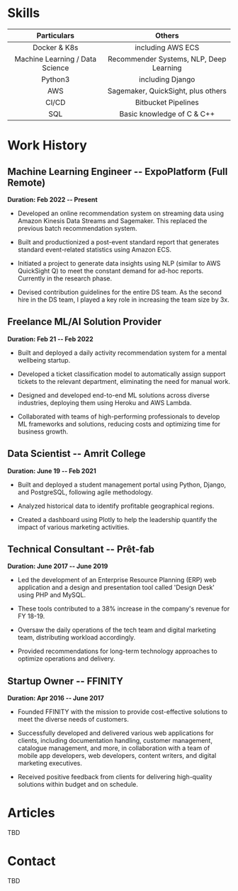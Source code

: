# Skills
| Particulars  | Others |
| :-----------: |:-------------:|
| Docker & K8s      | including AWS ECS     |
| Machine Learning / Data Science | Recommender Systems, NLP, Deep Learning |
| Python3      | including Django     |
| AWS | Sagemaker, QuickSight, plus others |
| CI/CD | Bitbucket Pipelines|
| SQL | Basic knowledge of C & C++ |


# Work History

## Machine Learning Engineer -- ExpoPlatform (Full Remote)

**Duration: Feb 2022 -- Present**

-   Developed an online recommendation system on streaming data using
    Amazon Kinesis Data Streams and Sagemaker. This replaced the
    previous batch recommendation system.

-   Built and productionized a post-event standard report that generates
    standard event-related statistics using Amazon ECS.

-   Initiated a project to generate data insights using NLP (similar to
    AWS QuickSight Q) to meet the constant demand for ad-hoc reports.
    Currently in the research phase.

-   Devised contribution guidelines for the entire DS team. As the
    second hire in the DS team, I played a key role in increasing the
    team size by 3x.

## Freelance ML/AI Solution Provider

**Duration: Feb 21 -- Feb 2022**

-   Built and deployed a daily activity recommendation system for a
    mental wellbeing startup.

-   Developed a ticket classification model to automatically assign
    support tickets to the relevant department, eliminating the need for
    manual work.

-   Designed and developed end-to-end ML solutions across diverse
    industries, deploying them using Heroku and AWS Lambda.

-   Collaborated with teams of high-performing professionals to develop
    ML frameworks and solutions, reducing costs and optimizing time for
    business growth.

## Data Scientist -- Amrit College

**Duration: June 19 -- Feb 2021**

-   Built and deployed a student management portal using Python, Django,
    and PostgreSQL, following agile methodology.

-   Analyzed historical data to identify profitable geographical
    regions.

-   Created a dashboard using Plotly to help the leadership quantify the
    impact of various marketing activities.

## Technical Consultant -- Prêt-fab

**Duration: June 2017 -- June 2019**

-   Led the development of an Enterprise Resource Planning (ERP) web
    application and a design and presentation tool called \'Design
    Desk\' using PHP and MySQL.

-   These tools contributed to a 38% increase in the company\'s revenue
    for FY 18-19.

-   Oversaw the daily operations of the tech team and digital marketing
    team, distributing workload accordingly.

-   Provided recommendations for long-term technology approaches to
    optimize operations and delivery.

## Startup Owner -- FFINITY

**Duration: Apr 2016 -- June 2017**

-   Founded FFINITY with the mission to provide cost-effective solutions
    to meet the diverse needs of customers.

-   Successfully developed and delivered various web applications for
    clients, including documentation handling, customer management,
    catalogue management, and more, in collaboration with a team of
    mobile app developers, web developers, content writers, and digital
    marketing executives.

-   Received positive feedback from clients for delivering high-quality
    solutions within budget and on schedule.

# Articles
TBD

# Contact
TBD
